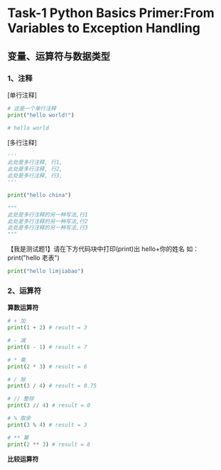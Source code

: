 # Task-1 Python Basics Primer:From Variables to Exception Handling



## 变量、运算符与数据类型

### 1、注释

[单行注释]

```python
# 这是一个单行注释
print("hello world!")

# hello world
```

[多行注释]

```python
'''
此处是多行注释, 行1,
此处是多行注释, 行2,
此处是多行注释, 行3,
'''

print("hello china")

"""
此处是多行注释的另一种写法,行1
此处是多行注释的另一种写法,行2
此处是多行注释的另一种写法,行3
"""
```

【我是测试题1】请在下方代码块中打印(print)出 hello+你的姓名
如：print("hello 老表")

```python
print("hello limjiabao")
```



### 2、运算符

**算数运算符**

```python
# + 加
print(1 + 2) # result = 3

# - 减
print(8 - 1) # result = 7

# * 乘
print(2 * 3) # result = 6

# / 除
print(3 / 4) # result = 0.75

# // 整除
print(3 // 4) # result = 0

# % 取余
print(3 % 4) # result = 3

# ** 幂
print(2 ** 3) # result = 8

```

**比较运算符**

